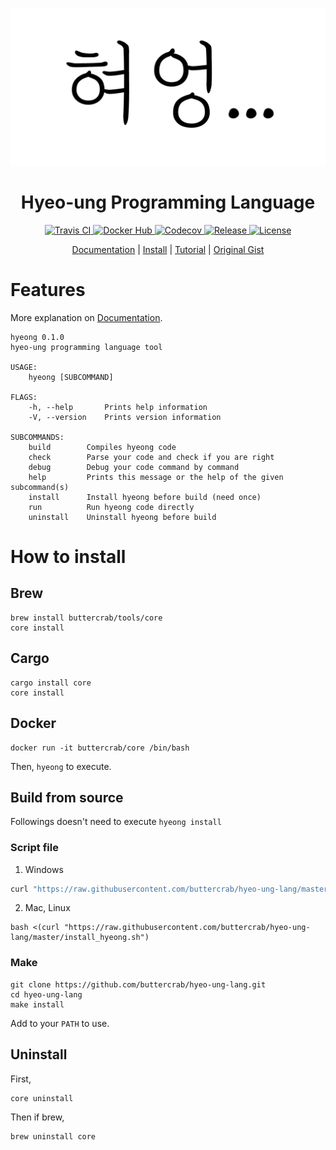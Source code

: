 <p align="center">
<a href="https://github.com/buttercrab/hyeo-ung-lang/blob/master/imgs/hyeong-light.png">
<img alt="혀엉..." src="https://github.com/buttercrab/hyeo-ung-lang/raw/master/imgs/hyeong-light.png" width="640"/>
</a>
</p>
<h1 align="center">Hyeo-ung Programming Language</h1>

<p align="center">
<a href="https://travis-ci.com/buttercrab/hyeo-ung-lang">
<img alt="Travis CI" src="https://img.shields.io/travis/com/buttercrab/hyeo-ung-lang?style=flat-square"/>
</a>
<a href="https://hub.docker.com/r/buttercrab/hyeong">
<img alt="Docker Hub" src="https://img.shields.io/docker/cloud/build/buttercrab/hyeong?style=flat-square"/>
</a>
<a href="https://codecov.io/gh/buttercrab/hyeo-ung-lang">
<img alt="Codecov" src="https://img.shields.io/codecov/c/github/buttercrab/hyeo-ung-lang?style=flat-square"/>
</a>
<a href="https://github.com/buttercrab/hyeo-ung-lang/releases">
<img alt="Release" src="https://img.shields.io/github/v/release/buttercrab/hyeo-ung-lang?include_prereleases&style=flat-square"/>
</a>
<a href="https://github.com/buttercrab/hyeo-ung-lang/blob/master/LICENSE">
<img alt="License" src="https://img.shields.io/github/license/buttercrab/hyeo-ung-lang?style=flat-square"/>
</a>
</p>

<p align="center">
<a href="https://github.com/buttercrab/hyeo-ung-lang/wiki/Documentation">Documentation</a> | 
<a href="https://github.com/buttercrab/hyeo-ung-lang/wiki/How-to-Install">Install</a> | 
<a href="https://github.com/buttercrab/hyeo-ung-lang/wiki/Language-Tutorial">Tutorial</a> | 
<a href="https://gist.github.com/xnuk/d9f883ede568d97caa158255e4b4d069">Original Gist</a>
</p>

# Features

More explanation on [Documentation](https://github.com/buttercrab/hyeo-ung-lang/wiki/Documentation).

```
hyeong 0.1.0
hyeo-ung programming language tool

USAGE:
    hyeong [SUBCOMMAND]

FLAGS:
    -h, --help       Prints help information
    -V, --version    Prints version information

SUBCOMMANDS:
    build        Compiles hyeong code
    check        Parse your code and check if you are right
    debug        Debug your code command by command
    help         Prints this message or the help of the given subcommand(s)
    install      Install hyeong before build (need once)
    run          Run hyeong code directly
    uninstall    Uninstall hyeong before build
```

# How to install

## Brew

```shell script
brew install buttercrab/tools/core
core install
```

## Cargo

```shell script
cargo install core
core install
```

## Docker

```shell script
docker run -it buttercrab/core /bin/bash
```

Then, `hyeong` to execute.

## Build from source

Followings doesn't need to execute `hyeong install`

### Script file
1. Windows
```cmd
curl "https://raw.githubusercontent.com/buttercrab/hyeo-ung-lang/master/install_hyeong.cmd" | cmd
```

2. Mac, Linux
```shell script
bash <(curl "https://raw.githubusercontent.com/buttercrab/hyeo-ung-lang/master/install_hyeong.sh")
```

### Make
```shell script
git clone https://github.com/buttercrab/hyeo-ung-lang.git
cd hyeo-ung-lang
make install
```

Add to your `PATH` to use.

## Uninstall

First,

```shell script
core uninstall
```

Then if brew,

```shell script
brew uninstall core
```